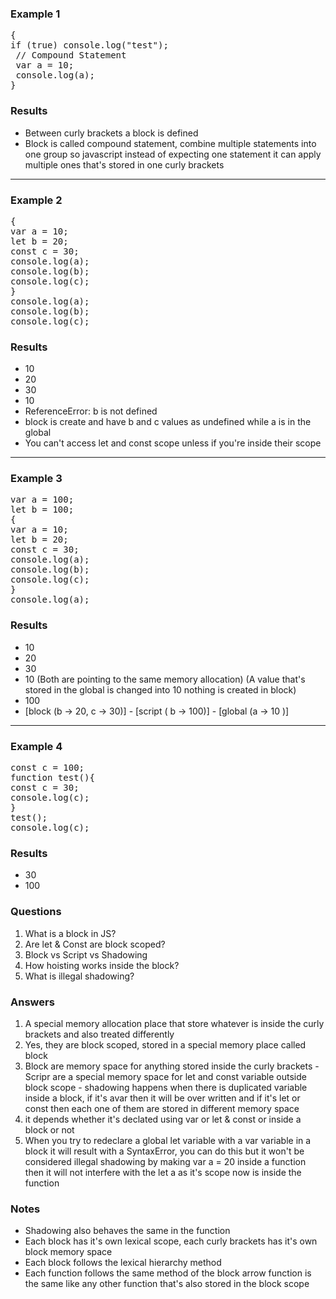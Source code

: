 ### Example 1
<pre>
{
if (true) console.log("test");
 // Compound Statement
 var a = 10;
 console.log(a);
}
</pre>

### Results
- Between curly brackets a block is defined
- Block is called compound statement, combine multiple statements into one group so javascript instead of expecting one statement it can apply multiple ones that's stored in one curly brackets

<hr>

### Example 2
<pre>
{
var a = 10;
let b = 20;
const c = 30;
console.log(a);
console.log(b);
console.log(c);
}
console.log(a);
console.log(b);
console.log(c);
</pre>


### Results
- 10
- 20
- 30
- 10
- ReferenceError: b is not defined
- block is create and have b and c values as undefined while a is in the global
- You can't access let and const scope unless if you're inside their scope

<hr>

### Example 3
<pre>
var a = 100;
let b = 100;
{
var a = 10;
let b = 20;
const c = 30;
console.log(a);
console.log(b);
console.log(c);
}
console.log(a);
</pre>

### Results
- 10
- 20
- 30
- 10 (Both are pointing to the same memory allocation) (A value that's stored in the global is changed into 10 nothing is created in block)
- 100
- [block (b -> 20, c -> 30)] - [script ( b -> 100)] - [global (a -> 10 )]

<hr>

### Example 4
<pre>
const c = 100;
function test(){
const c = 30;
console.log(c);
}
test();
console.log(c);
</pre>


### Results
- 30
- 100

### Questions
1. What is a block in JS?
2. Are let & Const are block scoped?
3. Block vs Script vs Shadowing
4. How hoisting works inside the block?
5. What is illegal shadowing?

### Answers
1. A special memory allocation place that store whatever is inside the curly brackets and also treated differently
2. Yes, they are block scoped, stored in a special memory place called block
3. Block are memory space for anything stored inside the curly brackets - Scripr are a special memory space for let and const variable outside block scope - shadowing happens when there is duplicated variable inside a block, if it's avar then it will be over written and if it's let or const then each one of them are stored in different memory space
4. it depends whether it's declated using var or let & const or inside a block or not
5. When you try to redeclare a global let variable with a var variable in a block it will result with a SyntaxError, you can do this but it won't be considered illegal shadowing by making var a = 20 inside a function then it will not interfere with the let a as it's scope now is inside the function

### Notes
- Shadowing also behaves the same in the function
- Each block has it's own lexical scope, each curly brackets has it's own block memory space
- Each block follows the lexical hierarchy method
- Each function follows the same method of the block arrow function is the same like any other function that's also stored in the block scope
